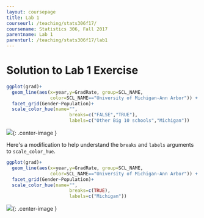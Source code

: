 ```yaml
---
layout: coursepage
title: Lab 1
courseurl: /teaching/stats306f17/
coursename: Statistics 306, Fall 2017
parentname: Lab 1
parenturl: /teaching/stats306f17/lab1
---
```


# Solution to Lab 1 Exercise

``` r
ggplot(grad)+
  geom_line(aes(x=year,y=GradRate, group=SCL_NAME,
                color=SCL_NAME=="University of Michigan-Ann Arbor")) + 
  facet_grid(Gender~Population)+
  scale_color_hue(name="",
                       breaks=c("FALSE","TRUE"),
                       labels=c("Other Big 10 schools","Michigan"))
```

![](../lab1exercise-1.png){: .center-image }

Here's a modification to help understand the `breaks` and `labels` arguments to `scale_color_hue`.

``` r
ggplot(grad)+
  geom_line(aes(x=year,y=GradRate, group=SCL_NAME,
                color=SCL_NAME=="University of Michigan-Ann Arbor")) + 
  facet_grid(Gender~Population)+
  scale_color_hue(name="",
                       breaks=c(TRUE),
                       labels=c("Michigan"))
```

![](../lab1exercisev2-1.png){: .center-image }